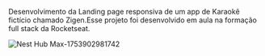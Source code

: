 Desenvolvimento da Landing page responsiva  de um app de Karaokê fictício chamado Zigen.Esse projeto foi desenvolvido em aula na formação full stack da Rocketseat.
 

![Nest Hub Max-1753902981742](https://github.com/user-attachments/assets/f1be0fa9-4db1-48d5-8a6e-c6081a731ff4)
